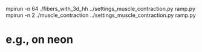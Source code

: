 mpirun -n 64 ./fibers_with_3d_hh ../settings_muscle_contraction.py ramp.py
mpirun -n 2 ./muscle_contraction ../settings_muscle_contraction.py ramp.py
# e.g., on neon

